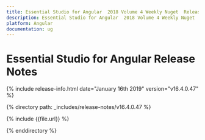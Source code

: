 ```yaml
---
title: Essential Studio for Angular  2018 Volume 4 Weekly Nuget  Release Notes  
description: Essential Studio for Angular  2018 Volume 4 Weekly Nuget  Release Notes  
platform: Angular
documentation: ug
---
```


# Essential Studio for Angular  Release Notes  

{% include release-info.html date="January 16th 2019"  version="v16.4.0.47" %} 


{% directory path: _includes/release-notes/v16.4.0.47 %}

{% include {{file.url}} %}

{% enddirectory %}